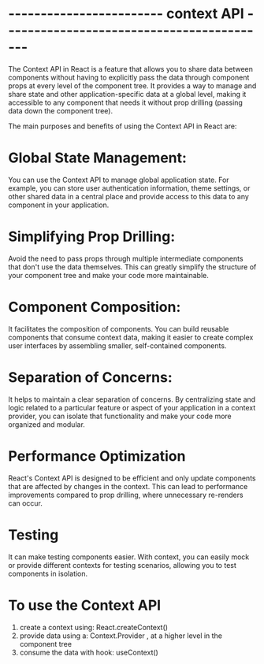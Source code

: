 
# ------------------------ context API ------------------------------------------

The Context API in React is a feature that allows you to share data between components without having to explicitly pass the data through component props at every level of the component tree. It provides a way to manage and share state and other application-specific data at a global level, making it accessible to any component that needs it without prop drilling (passing data down the component tree).

The main purposes and benefits of using the Context API in React are:

# Global State Management:
You can use the Context API to manage global application state. For example, you can store user authentication information, theme settings, or other shared data in a central place and provide access to this data to any component in your application.

# Simplifying Prop Drilling:
Avoid the need to pass props through multiple intermediate components that don't use the data themselves. This can greatly simplify the structure of your component tree and make your code more maintainable.

# Component Composition:
It facilitates the composition of components. You can build reusable components that consume context data, making it easier to create complex user interfaces by assembling smaller, self-contained components.

# Separation of Concerns:
It helps to maintain a clear separation of concerns. By centralizing state and logic related to a particular feature or aspect of your application in a context provider, you can isolate that functionality and make your code more organized and modular.

# Performance Optimization
React's Context API is designed to be efficient and only update components that are affected by changes in the context. This can lead to performance improvements compared to prop drilling, where unnecessary re-renders can occur.

# Testing
It can make testing components easier. With context, you can easily mock or provide different contexts for testing scenarios, allowing you to test components in isolation.

# To use the Context API
1)  create a context using: React.createContext()
2)  provide data using a: Context.Provider  , at a higher level in the component tree
3)  consume the data with hook: useContext()
